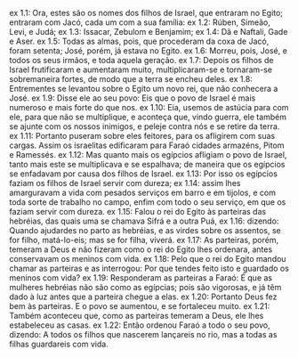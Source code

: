 ex 1.1: Ora, estes são os nomes dos filhos de Israel, que entraram no Egito; entraram com Jacó, cada um com a sua família:
ex 1.2: Rúben, Simeão, Levi, e Judá;
ex 1.3: Issacar, Zebulom e Benjamim;
ex 1.4: Dã e Naftali, Gade e Aser.
ex 1.5: Todas as almas, pois, que procederam da coxa de Jacó, foram setenta; José, porém, já estava no Egito.
ex 1.6: Morreu, pois, José, e todos os seus irmãos, e toda aquela geração.
ex 1.7: Depois os filhos de Israel frutificaram e aumentaram muito, multiplicaram-se e tornaram-se sobremaneira fortes, de modo que a terra se encheu deles.
ex 1.8: Entrementes se levantou sobre o Egito um novo rei, que não conhecera a José.
ex 1.9: Disse ele ao seu povo: Eis que o povo de Israel é mais numeroso e mais forte do que nos.
ex 1.10: Eia, usemos de astúcia para com ele, para que não se multiplique, e aconteça que, vindo guerra, ele também se ajunte com os nossos inimigos, e peleje contra nós e se retire da terra.
ex 1.11: Portanto puseram sobre eles feitores, para os afligirem com suas cargas. Assim os israelitas edificaram para Faraó cidades armazéns, Pitom e Ramessés.
ex 1.12: Mas quanto mais os egípcios afligiam o povo de Israel, tanto mais este se multiplicava e se espalhava; de maneira que os egípcios se enfadavam por causa dos filhos de Israel.
ex 1.13: Por isso os egípcios faziam os filhos de Israel servir com dureza;
ex 1.14: assim lhes amarguravam a vida com pesados serviços em barro e em tijolos, e com toda sorte de trabalho no campo, enfim com todo o seu serviço, em que os faziam servir com dureza.
ex 1.15: Falou o rei do Egito às parteiras das hebréias, das quais uma se chamava Sifrá e a outra Puá,
ex 1.16: dizendo: Quando ajudardes no parto as hebréias, e as virdes sobre os assentos, se for filho, matá-lo-eis; mas se for filha, viverá.
ex 1.17: As parteiras, porém, temeram a Deus e não fizeram como o rei do Egito lhes ordenara, antes conservavam os meninos com vida.
ex 1.18: Pelo que o rei do Egito mandou chamar as parteiras e as interrogou: Por que tendes feito isto e guardado os meninos com vida?
ex 1.19: Responderam as parteiras a Faraó: É que as mulheres hebréias não são como as egípcias; pois são vigorosas, e já têm dado à luz antes que a parteira chegue a elas.
ex 1.20: Portanto Deus fez bem às parteiras. E o povo se aumentou, e se fortaleceu muito.
ex 1.21: Também aconteceu que, como as parteiras temeram a Deus, ele lhes estabeleceu as casas.
ex 1.22: Então ordenou Faraó a todo o seu povo, dizendo: A todos os filhos que nascerem lançareis no rio, mas a todas as filhas guardareis com vida.
